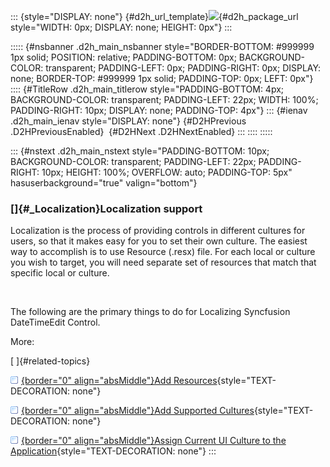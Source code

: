 ::: {style="DISPLAY: none"}
[](ms-xhelp:///?Id=d2h_url_template){#d2h_url_template}![](!package_url!){#d2h_package_url style="WIDTH: 0px; DISPLAY: none; HEIGHT: 0px"}
:::

::::: {#nsbanner .d2h_main_nsbanner style="BORDER-BOTTOM: #999999 1px solid; POSITION: relative; PADDING-BOTTOM: 0px; BACKGROUND-COLOR: transparent; PADDING-LEFT: 0px; PADDING-RIGHT: 0px; DISPLAY: none; BORDER-TOP: #999999 1px solid; PADDING-TOP: 0px; LEFT: 0px"}
:::: {#TitleRow .d2h_main_titlerow style="PADDING-BOTTOM: 4px; BACKGROUND-COLOR: transparent; PADDING-LEFT: 22px; WIDTH: 100%; PADDING-RIGHT: 10px; DISPLAY: none; PADDING-TOP: 4px"}
::: {#ienav .d2h_main_ienav style="DISPLAY: none"}
[](ms-xhelp:///?Id=b14d53c3-9f32-4d85-a023-0ba4381787bc){#D2HPrevious .D2HPreviousEnabled}  [](ms-xhelp:///?Id=0d941db8-6c9e-4bee-845a-05c73bcd29b5){#D2HNext .D2HNextEnabled}
:::
::::
:::::

::: {#nstext .d2h_main_nstext style="PADDING-BOTTOM: 10px; BACKGROUND-COLOR: transparent; PADDING-LEFT: 22px; PADDING-RIGHT: 10px; HEIGHT: 100%; OVERFLOW: auto; PADDING-TOP: 5px" hasuserbackground="true" valign="bottom"}
### []{#_Localization}Localization support

Localization is the process of providing controls in different cultures for users, so that it makes easy for you to set their own culture. The easiest way to accomplish is to use Resource (.resx) file. For each local or culture you wish to target, you will need separate set of resources that match that specific local or culture.

 

The following are the primary things to do for Localizing Syncfusion DateTimeEdit Control.

More:

[ ]{#related-topics}

[![](../button.gif){border="0" align="absMiddle"}Add Resources](ms-xhelp:///?Id=00d2e79d-5877-4bb6-93e3-92cb5e43050c){style="TEXT-DECORATION: none"}

[![](../button.gif){border="0" align="absMiddle"}Add Supported Cultures](ms-xhelp:///?Id=f3e70a40-ef56-4302-8992-ac9ed45c4f3c){style="TEXT-DECORATION: none"}

[![](../button.gif){border="0" align="absMiddle"}Assign Current UI Culture to the Application](ms-xhelp:///?Id=51d8274d-df1c-4342-9a61-4d35d827e843){style="TEXT-DECORATION: none"}
:::
